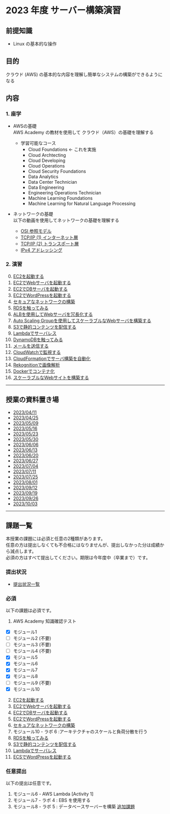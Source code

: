 # 2023 年度 サーバー構築演習
## 前提知識
* Linux の基本的な操作

## 目的
クラウド (AWS) の基本的な内容を理解し簡単なシステムの構築ができるようになる

## 内容
### 1. 座学  
* AWSの基礎  
AWS Academy の教材を使用して クラウド（AWS）の基礎を理解する

  * 学習可能なコース
    * Cloud Foundations <- これを実施
    * Cloud Archtecting
    * Cloud Developing
    * Cloud Operations
    * Cloud Security Foundations
    * Data Analytics
    * Data Center Technician
    * Data Engineering
    * Engineering Operations Technician
    * Machine Learning Foundations
    * Machine Learning for Natural Language Processing

* ネットワークの基礎  
以下の動画を使用してネットワークの基礎を理解する
  * [OSI 参照モデル](https://www.youtube.com/watch?v=5QHXbxZIUDg)
  * [TCP/IP (1) インターネット層](https://www.youtube.com/watch?v=Pp6-YXxL06Y)
  * [TCP/IP (2) トランスポート層](https://www.youtube.com/watch?v=erY_CkAVSYE)
  * [IPv4 アドレッシング](https://www.youtube.com/watch?v=KrrK3FJNigY)

### 2. 演習  
0. [EC2を起動する](./課題/00.EC2を起動する.md)
1. [EC2でWebサーバを起動する](./課題/01.EC2でWebサーバを起動する.md)
2. [EC2でDBサーバを起動する](./課題/02.EC2でDBサーバを起動する.md)
3. [EC2でWordPressを起動する](./課題/03.EC2でWordPressを起動する.md)
4. [セキュアなネットワークの構築](./課題/04.セキュアなネットワークの構築.md)
5. [RDSを触ってみる](./課題/05.RDSを触ってみる.md)
6. [ALBを使用してWebサーバを冗長化する](./課題/06.ALBを使用してWebサーバを冗長化する.md)
7. [Auto Scaling Groupを使用してスケーラブルなWebサーバを構築する](./課題/07.AutoScalingGroupを使用してスケーラブルなWebサーバを構築する.md)
8. [S3で静的コンテンツを配信する](./課題/08.S3で静的コンテンツを配信する.md)
9. [Lambdaでサーバレス](./課題/09.Lambdaでサーバレス.md)
10. [DynamoDBを触ってみる](./課題/10.DynamoDBを触ってみる.md)
11. [メールを送信する](./課題/12.メールを送信する.md)
12. [CloudWatchで監視する](./課題/11.CloudWatchで監視する.md)
13. [CloudFormationでサーバ構築を自動化](./課題/13.CloudFormationでサーバ構築を自動化.md)
14. [Rekognitionで画像解析](./課題/14.Rekognitionで画像解析.md)
15. [Dockerでコンテナ化](./課題/15.Dockerでコンテナ化.md)
16. [スケーラブルなWebサイトを構築する](./課題/16.スケーラブルなWebサイトを構築する.md)

---
## 授業の資料置き場
* [2023/04/11](./0411/README.md)
* [2023/04/25](./0425/README.md)
* [2023/05/09](./0509/README.md)
* [2023/05/16](./0516/README.md)
* [2023/05/23](./0523/README.md)
* [2023/05/30](./0530/README.md)
* [2023/06/06](./0606/README.md)
* [2023/06/13](./0613/README.md)
* [2023/06/20](./0620/README.md)
* [2023/06/27](./0627/README.md)
* [2023/07/04](./0704/README.md)
* [2023/07/11](./0711/README.md)
* [2023/07/25](./0725/README.md)
* [2023/08/01](./0801/README.md)
* [2023/09/12](./0912/README.md)
* [2023/09/19](./0919/README.md)
* [2023/09/26](./0926/README.md)
* [2023/10/03](./1003/README.md)

---
## 課題一覧
本授業の課題には必須と任意の2種類があります。  
任意の方は提出しなくても不合格にはなりませんが、提出しなかった分は成績から減点します。  
必須の方はすべて提出してください。期限は今年度中（卒業まで）です。

### 提出状況
* [提出状況一覧](https://docs.google.com/spreadsheets/d/1zU60i8eh8YeC0afDrRNGNulez7uWAOq0W8ST-GdJskg/edit?usp=sharing)

### 必須
以下の課題は必須です。  
1. AWS Academy 知識確認テスト
- [x] モジュール1
- [ ] モジュール2 (不要)
- [ ] モジュール3 (不要)
- [ ] モジュール4 (不要)
- [x] モジュール5
- [x] モジュール6
- [x] モジュール7
- [x] モジュール8
- [ ] モジュール9 (不要)
- [x] モジュール10

2. [EC2を起動する](./課題/00.EC2を起動する.md)
3. [EC2でWebサーバを起動する](./課題/01.EC2でWebサーバを起動する.md)
4. [EC2でDBサーバを起動する](./課題/02.EC2でDBサーバを起動する.md)
5. [EC2でWordPressを起動する](./課題/03.EC2でWordPressを起動する.md)
6. [セキュアなネットワークの構築](./課題/04.セキュアなネットワークの構築.md)
7. モジュール10 - ラボ 6 :アーキテクチャのスケールと負荷分散を行う
8. [RDSを触ってみる](./課題/05.RDSを触ってみる.md)
9. [S3で静的コンテンツを配信する](./課題/08.S3で静的コンテンツを配信する.md)
10. [Lambdaでサーバレス](./課題/09.Lambdaでサーバレス.md)
11. [ECSでWordPressを起動する](./課題/17.ECSでWordPressを起動する.md)

### 任意提出
以下の提出は任意です。  
1. モジュール6  - AWS Lambda [Activity 1]
2. モジュール7  - ラボ 4 : EBS を使用する
3. モジュール8  - ラボ 5 : データベースサーバーを構築 [追加課題](./0606/README.md)
